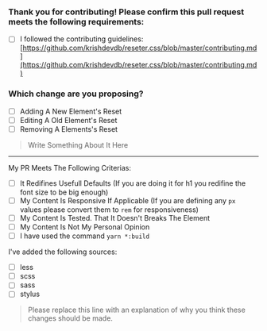 ### Thank you for contributing! Please confirm this pull request meets the following requirements:

<!-- Replace "[ ]" with "[x]" to mark them as done --->

- [ ] I followed the contributing guidelines: [https://github.com/krishdevdb/reseter.css/blob/master/contributing.md](https://github.com/krishdevdb/reseter.css/blob/master/contributing.md)

### Which change are you proposing?

- [ ] Adding A New Element's Reset
- [ ] Editing A Old Element's Reset
- [ ] Removing A Elements's Reset

> Write Something About It Here

---

My PR Meets The Following Criterias:

- [ ] It Redifines Usefull Defaults (If you are doing it for h1 you redifine the font size to be big enough)
- [ ] My Content Is Responsive If Applicable (If you are defining any `px` values please convert them to `rem` for responsiveness)
- [ ] My Content Is Tested. That It Doesn't Breaks The Element
- [ ] My Content Is Not My Personal Opinion
- [ ] I have used the command `yarn *:build`

<!-- Don't worry if you don't complete a source. our community will try best to make the changes in all sources as quick as possible -->

I've added the following sources:

- [ ] less
- [ ] scss
- [ ] sass
- [ ] stylus

> Please replace this line with an explanation of why you think these changes should be made.

<!-- **Please note: we will close your PR without comment if you do not check the boxes above and provide ALL requested information.** -->
